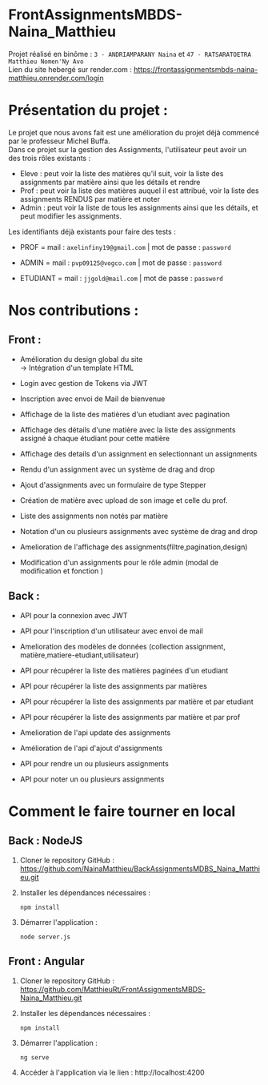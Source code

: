 # FrontAssignmentsMBDS-Naina_Matthieu 
Projet réalisé en binôme : `3 - ANDRIAMPARANY Naina` et `47 - RATSARATOETRA Matthieu Nomen'Ny Avo`    
Lien du site hebergé sur render.com : https://frontassignmentsmbds-naina-matthieu.onrender.com/login  

# Présentation du projet :
Le projet que nous avons fait est une amélioration du projet déjà commencé par le professeur Michel Buffa.  
Dans ce projet sur la gestion des Assignments, l'utilisateur peut avoir un des trois rôles existants :  
- Eleve : peut voir la liste des matières qu'il suit, voir la liste des assignments par matière ainsi que les détails et rendre  
- Prof : peut voir la liste des matières auquel il est attribué, voir la liste des assignments RENDUS par matière et noter  
- Admin : peut voir la liste de tous les assignments ainsi que les détails, et peut modifier les assignments.  

Les identifiants déjà existants pour faire des tests  :  
- PROF = mail : `axelinfiny19@gmail.com` |  mot de passe : `password`  

- ADMIN = mail : `pvp09125@vogco.com` | mot de passe : `password`  

- ETUDIANT = mail : `jjgold@mail.com` | mot de passe : `password`  

# Nos contributions : 
## Front : 
- Amélioration du design global du site  
	-> Intégration d'un template HTML
  
- Login avec gestion de Tokens via JWT
  
- Inscription avec envoi de Mail de bienvenue
  
- Affichage de la liste des matières d'un etudiant avec pagination
  
- Affichage des détails d'une matière avec la liste des assignments assigné à chaque étudiant pour cette matière

- Affichage des details d'un assignment en selectionnant un assignments
  
- Rendu d'un assignment avec un système de drag and drop
  
- Ajout d'assignments avec un formulaire de type Stepper
  
- Création de matière avec upload de son image et celle du prof.
  
- Liste des assignments non notés par matière
  
- Notation d'un ou plusieurs assignments avec système de drag and drop
  
- Amelioration de l'affichage des assignments(filtre,pagination,design)
  
- Modification d'un assignments pour le rôle admin (modal de modification et fonction )
  

## Back :  
- API pour la connexion avec JWT

- API pour l'inscription d'un utilisateur avec envoi de mail  

- Amelioration des modèles de données (collection assignment, matière,matiere-etudiant,utilisateur) 

- API pour récupérer la liste des matières paginées d'un etudiant  

- API pour récupérer la liste des assignments par matières  

- API pour récupérer la liste des assignments par matière et par etudiant  

- API pour récupérer la liste des assignments par matière et par prof  

- Amelioration de l'api update des assignments  

- Amélioration de l'api d'ajout d'assignments  

- API pour rendre un ou plusieurs assignments  

- API pour noter un ou plusieurs assignments  


# Comment le faire tourner en local  
## Back : NodeJS  
1) Cloner le repository GitHub : https://github.com/NainaMatthieu/BackAssignmentsMDBS_Naina_Matthieu.git
   
2) Installer les dépendances nécessaires :  
   ```
   npm install
   ```
3) Démarrer l'application :  
   ```
   node server.js
   ```

## Front : Angular
1) Cloner le repository GitHub : https://github.com/MatthieuRt/FrontAssignmentsMBDS-Naina_Matthieu.git

2) Installer les dépendances nécessaires :  
   ```
   npm install
   ```
   
3) Démarrer l'application :
   ```
   ng serve
   ```
4) Accéder à l'application via le lien : http://localhost:4200
